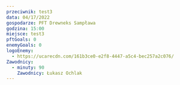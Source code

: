 ```yaml
---
przeciwnik: test3
data: 04/17/2022
gospodarze: PFT Drewneks Sampława
godzina: 15:00
miejsce: test3
pftGoals: 0
enemyGoals: 0
logoEnemy:
  - https://ucarecdn.com/161b3ce0-e2f8-4447-a5c4-bec257a2c076/
Zawodnicy:
  - minuty: 90
    Zawodnicy: Łukasz Ochlak
---
```

